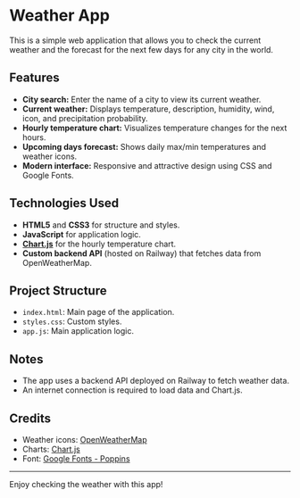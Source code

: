 # Weather App

This is a simple web application that allows you to check the current weather and the forecast for the next few days for any city in the world.

## Features

- **City search:** Enter the name of a city to view its current weather.
- **Current weather:** Displays temperature, description, humidity, wind, icon, and precipitation probability.
- **Hourly temperature chart:** Visualizes temperature changes for the next hours.
- **Upcoming days forecast:** Shows daily max/min temperatures and weather icons.
- **Modern interface:** Responsive and attractive design using CSS and Google Fonts.

## Technologies Used

- **HTML5** and **CSS3** for structure and styles.
- **JavaScript** for application logic.
- **[Chart.js](https://www.chartjs.org/)** for the hourly temperature chart.
- **Custom backend API** (hosted on Railway) that fetches data from OpenWeatherMap.

## Project Structure

- `index.html`: Main page of the application.
- `styles.css`: Custom styles.
- `app.js`: Main application logic.

## Notes

- The app uses a backend API deployed on Railway to fetch weather data.
- An internet connection is required to load data and Chart.js.

## Credits

- Weather icons: [OpenWeatherMap](https://openweathermap.org/)
- Charts: [Chart.js](https://www.chartjs.org/)
- Font: [Google Fonts - Poppins](https://fonts.google.com/specimen/Poppins)

---
Enjoy checking the weather with this app!